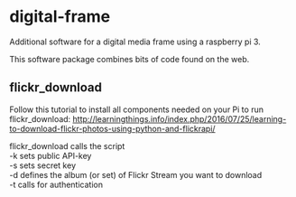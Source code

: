 # digital-frame
Additional software for a digital media frame using a raspberry pi 3.

This software package combines bits of code found on the web.


## flickr_download

Follow this tutorial to install all components needed on your Pi to run flickr_download: http://learningthings.info/index.php/2016/07/25/learning-to-download-flickr-photos-using-python-and-flickrapi/

flickr_download calls the script  
-k <api key> sets public API-key  
-s <api secret> sets secret key  
-d <set id> defines the album (or set) of Flickr Stream you want to download  
-t calls for authentication  
